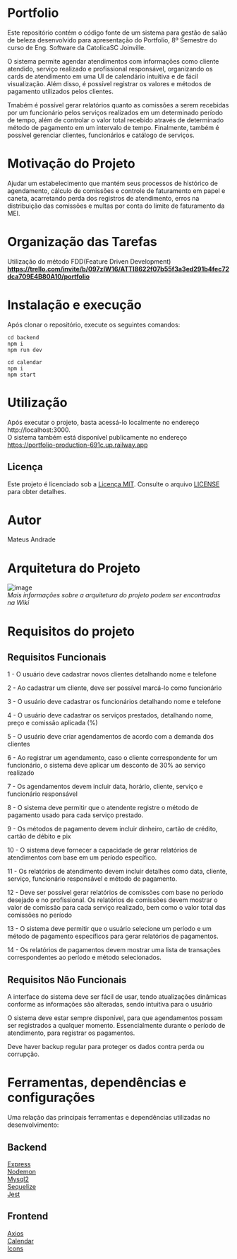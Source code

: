 # Portfolio
Este repositório contém o código fonte de um sistema para gestão de salão de beleza desenvolvido para apresentação do Portfolio, 8º Semestre do curso de Eng. Software da CatolicaSC Joinville.

O sistema permite agendar atendimentos com informações como cliente atendido, serviço realizado e profissional responsável, organizando os cards de atendimento em uma UI de calendário intuitiva e de fácil visualização. Além disso, é possível registrar os valores e métodos de pagamento utilizados pelos clientes.    

Tmabém é possível gerar relatórios quanto as comissões a serem recebidas por um funcionário pelos serviços realizados em um determinado período de tempo, além de controlar o valor total recebido através de determinado método de pagamento em um intervalo de tempo. Finalmente, também é possível gerenciar clientes, funcionários e catálogo de serviços.

# Motivação do Projeto
Ajudar um estabelecimento que mantém seus processos de histórico de agendamento, cálculo de comissões e controle de faturamento em papel e caneta, acarretando perda dos registros de atendimento, erros na distribuição das comissões e multas por conta do limite de faturamento da MEI.

# Organização das Tarefas
Utilização do método FDD(Feature Driven Development)
**https://trello.com/invite/b/097zIW16/ATTI8622f07b55f3a3ed291b4fec72dca709E4B80A10/portfolio**

# Instalação e execução  
Após clonar o repositório, execute os seguintes comandos:
```
cd backend
npm i  
npm run dev 
```
```
cd calendar
npm i  
npm start  
```

# Utilização
Após executar o projeto, basta acessá-lo localmente no endereço http://localhost:3000.  
O sistema também está disponível publicamente no endereço https://portfolio-production-691c.up.railway.app  

## Licença
Este projeto é licenciado sob a [Licença MIT](LICENSE). Consulte o arquivo [LICENSE](LICENSE) para obter detalhes.

# Autor  
Mateus Andrade

# Arquitetura do Projeto
![image](https://github.com/mateusadd/portfolio/assets/81190849/1a4f4f98-745b-42e5-9bb5-eb37b389fd2d)  
*Mais informações sobre a arquitetura do projeto podem ser encontradas na Wiki*

# Requisitos do projeto
## Requisitos Funcionais
1 - O usuário deve cadastrar novos clientes detalhando nome e telefone​

2 - Ao cadastrar um cliente, deve ser possível marcá-lo como funcionário​

3 - O usuário deve cadastrar os funcionários detalhando nome e telefone​

4 - O usuário deve cadastrar os serviços prestados, detalhando nome, preço e comissão aplicada (%)​

5 - O usuário deve criar agendamentos de acordo com a demanda dos clientes​

6 - Ao registrar um agendamento, caso o cliente correspondente for um funcionário, o sistema deve aplicar um desconto de 30% ao serviço realizado​

7 - Os agendamentos devem incluir data, horário, cliente, serviço e funcionário responsável​

8 - O sistema deve permitir que o atendente registre o método de pagamento usado para cada serviço prestado.​

9 - Os métodos de pagamento devem incluir dinheiro, cartão de crédito, cartão de débito e pix​

10 - O sistema deve fornecer a capacidade de gerar relatórios de atendimentos com base em um período específico.​

11 - Os relatórios de atendimento devem incluir detalhes como data, cliente, serviço, funcionário responsável e método de pagamento.​

12 - Deve ser possível gerar relatórios de comissões com base no período desejado e no profissional. Os relatórios de comissões devem mostrar o valor de comissão para cada serviço realizado, bem como o valor total das comissões no período​

13 - O sistema deve permitir que o usuário selecione um período e um método de pagamento específicos para gerar relatórios de pagamentos.​

14 - Os relatórios de pagamentos devem mostrar uma lista de transações correspondentes ao período e método selecionados.​

## Requisitos Não Funcionais
A interface do sistema deve ser fácil de usar, tendo atualizações dinâmicas conforme as informações são alteradas, sendo intuitiva para o usuário​

O sistema deve estar sempre disponível, para que agendamentos possam ser registrados a qualquer momento. Essencialmente durante o período de atendimento, para registrar os pagamentos.​

Deve haver backup regular para proteger os dados contra perda ou corrupção.

# Ferramentas, dependências e configurações  
Uma relação das principais ferramentas e dependências utilizadas no desenvolvimento:  
## Backend  
[Express](https://www.npmjs.com/package/express)  
[Nodemon](https://www.npmjs.com/package/nodemon)  
[Mysql2](https://www.npmjs.com/package/mysql2)  
[Sequelize](https://www.npmjs.com/package/sequelize)  
[Jest](https://www.npmjs.com/package/jest)  

## Frontend  
[Axios](https://www.npmjs.com/package/axios)  
[Calendar](https://www.npmjs.com/package/react-big-calendar)  
[Icons](https://www.npmjs.com/package/react-icons)  
